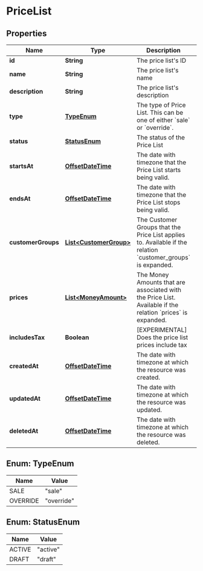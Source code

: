 # PriceList

## Properties
Name | Type | Description | Notes
------------ | ------------- | ------------- | -------------
**id** | **String** | The price list&#x27;s ID | 
**name** | **String** | The price list&#x27;s name | 
**description** | **String** | The price list&#x27;s description | 
**type** | [**TypeEnum**](#TypeEnum) | The type of Price List. This can be one of either &#x60;sale&#x60; or &#x60;override&#x60;. | 
**status** | [**StatusEnum**](#StatusEnum) | The status of the Price List | 
**startsAt** | [**OffsetDateTime**](OffsetDateTime.md) | The date with timezone that the Price List starts being valid. | 
**endsAt** | [**OffsetDateTime**](OffsetDateTime.md) | The date with timezone that the Price List stops being valid. | 
**customerGroups** | [**List&lt;CustomerGroup&gt;**](CustomerGroup.md) | The Customer Groups that the Price List applies to. Available if the relation &#x60;customer_groups&#x60; is expanded. |  [optional]
**prices** | [**List&lt;MoneyAmount&gt;**](MoneyAmount.md) | The Money Amounts that are associated with the Price List. Available if the relation &#x60;prices&#x60; is expanded. |  [optional]
**includesTax** | **Boolean** | [EXPERIMENTAL] Does the price list prices include tax |  [optional]
**createdAt** | [**OffsetDateTime**](OffsetDateTime.md) | The date with timezone at which the resource was created. | 
**updatedAt** | [**OffsetDateTime**](OffsetDateTime.md) | The date with timezone at which the resource was updated. | 
**deletedAt** | [**OffsetDateTime**](OffsetDateTime.md) | The date with timezone at which the resource was deleted. | 

<a name="TypeEnum"></a>
## Enum: TypeEnum
Name | Value
---- | -----
SALE | &quot;sale&quot;
OVERRIDE | &quot;override&quot;

<a name="StatusEnum"></a>
## Enum: StatusEnum
Name | Value
---- | -----
ACTIVE | &quot;active&quot;
DRAFT | &quot;draft&quot;
